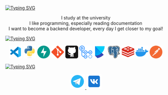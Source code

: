 [![Typing SVG](https://readme-typing-svg.herokuapp.com?font=Agdasima&weight=600&size=25&pause=1000&color=F7F7F7&background=FFFFFF00&width=450&height=70&lines=Hi+there%2C+I+am+Andrew+Medvedev)](https://git.io/typing-svg)
<p align="center">
        <!-- Intro -->
        </samp>
        I study at the university
        <br>
        I like programming, especially reading documentation
        <br>
        I want to become a backend developer, every day I get closer to my goal!
        </samp>
</p>

[![Typing SVG](https://readme-typing-svg.herokuapp.com?font=Agdasima&weight=600&size=25&pause=1000&color=0045F7&background=FFFFFF00&width=450&height=70&lines=+Languages+%26+Frameworks+%26+Tools++)](https://git.io/typing-svg)
<br>



<p align="center">
 <code><img title="vs code" height="40" src="images/icons8-код-визуальной-студии-2019-240 (1).png"></code>
 <code><img title="python" height="40" src="images/python-original.svg"></code>
 <code><img title="fastapi" height="40" src="images/fastapi.svg"></code>
 <code><img title="git" height="40" src="images/git-original.svg"></code>
 <code><img title="github" height="40" src="images/45_github-tile.e1be128b4e.svg"></code>
 <code><img title="github actions" height="40" src="images/GitHub Actions.png"></code>
 <code><img title="poetry" height="40" src="images/Python Poetry.png"></code>
 <code><img title="postgresql" height="40" src="images/postgresql.svg"></code>
 <code><img title="redis" height="40" src="images/redis_plain_wordmark_logo_icon_14635.png"></code>
 <code><img title="docker" height="40" src="images/icons8-docker-100.png"></code>
 <code><img title="postman" height="40" src="images/icons8-postman-is-the-only-complete-api-development-environment-96.png"></code>
 
 
 
 

<br>

[![Typing SVG](https://readme-typing-svg.herokuapp.com?font=Agdasima&weight=600&size=25&pause=1000&color=F70000&background=FFFFFF00&width=450&height=70&lines=Connect+with+me)](https://git.io/typing-svg)

<div align="center">
<a href="https://t.me/andremedvdv" target="_blank">
<img src="images/icons8-логотип-telegram-48.png" />
</a>
<a href="https://vk.com/wished4" target="_blank">
<img src="images/icons8-vkontakte-48.png" />
</a>
